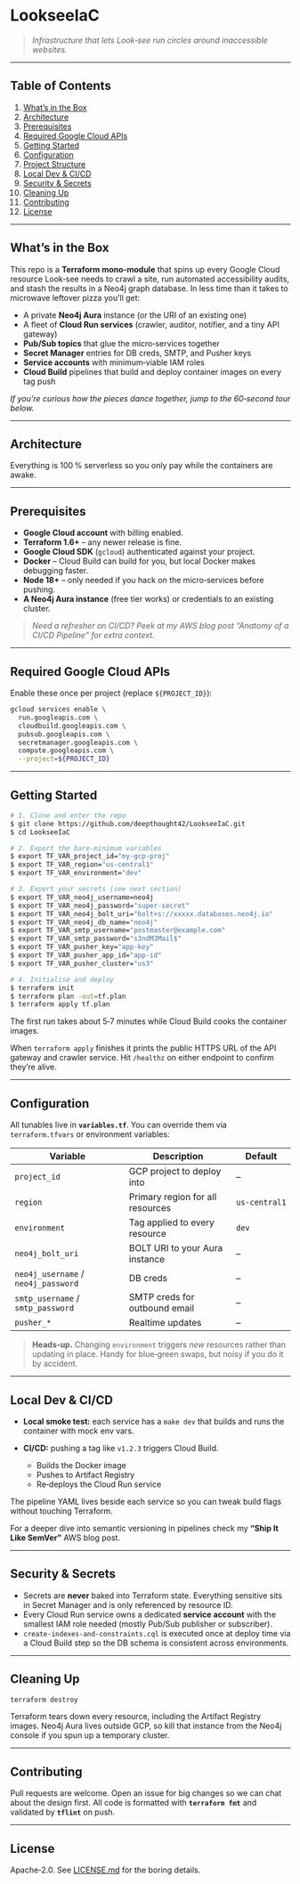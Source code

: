 # LookseeIaC

> *Infrastructure that lets Look‑see run circles around inaccessible websites.*

---

## Table of Contents

1. [What’s in the Box](#whats-in-the-box)
2. [Architecture](#architecture)
3. [Prerequisites](#prerequisites)
4. [Required Google Cloud APIs](#required-google-cloud-apis)
5. [Getting Started](#getting-started)
6. [Configuration](#configuration)
7. [Project Structure](#project-structure)
8. [Local Dev & CI/CD](#local-dev--cicd)
9. [Security & Secrets](#security--secrets)
10. [Cleaning Up](#cleaning-up)
11. [Contributing](#contributing)
12. [License](#license)

---

## What’s in the Box

This repo is a **Terraform mono‑module** that spins up every Google Cloud resource Look‑see needs to crawl a site, run automated accessibility audits, and stash the results in a Neo4j graph database. In less time than it takes to microwave leftover pizza you’ll get:

* A private **Neo4j Aura** instance (or the URI of an existing one)
* A fleet of **Cloud Run services** (crawler, auditor, notifier, and a tiny API gateway)
* **Pub/Sub topics** that glue the micro‑services together
* **Secret Manager** entries for DB creds, SMTP, and Pusher keys
* **Service accounts** with minimum‑viable IAM roles
* **Cloud Build** pipelines that build and deploy container images on every tag push

*If you’re curious how the pieces dance together, jump to the 60‑second tour below.*

---

## Architecture


Everything is 100 % serverless so you only pay while the containers are awake.

---

## Prerequisites

* **Google Cloud account** with billing enabled.
* **Terraform 1.6+** – any newer release is fine.
* **Google Cloud SDK** (`gcloud`) authenticated against your project.
* **Docker** – Cloud Build can build for you, but local Docker makes debugging faster.
* **Node 18+** – only needed if you hack on the micro‑services before pushing.
* **A Neo4j Aura instance** (free tier works) or credentials to an existing cluster.

> *Need a refresher on CI/CD? Peek at my AWS blog post “Anatomy of a CI/CD Pipeline” for extra context.*

---

## Required Google Cloud APIs

Enable these once per project (replace `${PROJECT_ID}`):

```bash
gcloud services enable \
  run.googleapis.com \
  cloudbuild.googleapis.com \
  pubsub.googleapis.com \
  secretmanager.googleapis.com \
  compute.googleapis.com \
  --project=${PROJECT_ID}
```

---

## Getting Started

```bash
# 1. Clone and enter the repo
$ git clone https://github.com/deepthought42/LookseeIaC.git
$ cd LookseeIaC

# 2. Export the bare‑minimum variables
$ export TF_VAR_project_id="my‑gcp‑proj"
$ export TF_VAR_region="us‑central1"
$ export TF_VAR_environment="dev"

# 3. Export your secrets (see next section)
$ export TF_VAR_neo4j_username=neo4j
$ export TF_VAR_neo4j_password="super‑secret"
$ export TF_VAR_neo4j_bolt_uri="bolt+s://xxxxx.databases.neo4j.io"
$ export TF_VAR_neo4j_db_name="neo4j"
$ export TF_VAR_smtp_username="postmaster@example.com"
$ export TF_VAR_smtp_password="s3ndM3Mail$"
$ export TF_VAR_pusher_key="app-key"
$ export TF_VAR_pusher_app_id="app-id"
$ export TF_VAR_pusher_cluster="us3"

# 4. Initialise and deploy
$ terraform init
$ terraform plan -out=tf.plan
$ terraform apply tf.plan
```

The first run takes about 5‑7 minutes while Cloud Build cooks the container images.

When `terraform apply` finishes it prints the public HTTPS URL of the API gateway and crawler service. Hit `/healthz` on either endpoint to confirm they’re alive.

---

## Configuration

All tunables live in **`variables.tf`**. You can override them via `terraform.tfvars` or environment variables:

| Variable                            | Description                      | Default       |
| ----------------------------------- | -------------------------------- | ------------- |
| `project_id`                        | GCP project to deploy into       | –             |
| `region`                            | Primary region for all resources | `us‑central1` |
| `environment`                       | Tag applied to every resource    | `dev`         |
| `neo4j_bolt_uri`                    | BOLT URI to your Aura instance   | –             |
| `neo4j_username` / `neo4j_password` | DB creds                         | –             |
| `smtp_username` / `smtp_password`   | SMTP creds for outbound email    | –             |
| `pusher_*`                          | Realtime updates                 | –             |

> **Heads‑up.** Changing `environment` triggers *new* resources rather than updating in place. Handy for blue‑green swaps, but noisy if you do it by accident.

---

## Local Dev & CI/CD

* **Local smoke test:** each service has a `make dev` that builds and runs the container with mock env vars.
* **CI/CD:** pushing a tag like `v1.2.3` triggers Cloud Build.

  * Builds the Docker image
  * Pushes to Artifact Registry
  * Re‑deploys the Cloud Run service

The pipeline YAML lives beside each service so you can tweak build flags without touching Terraform.

For a deeper dive into semantic versioning in pipelines check my **“Ship It Like SemVer”** AWS blog post.

---

## Security & Secrets

* Secrets are **never** baked into Terraform state. Everything sensitive sits in Secret Manager and is only referenced by resource ID.
* Every Cloud Run service owns a dedicated **service account** with the smallest IAM role needed (mostly Pub/Sub publisher or subscriber).
* `create-indexes-and-constraints.cql` is executed once at deploy time via a Cloud Build step so the DB schema is consistent across environments.

---

## Cleaning Up

```bash
terraform destroy
```

Terraform tears down every resource, including the Artifact Registry images. Neo4j Aura lives outside GCP, so kill that instance from the Neo4j console if you spun up a temporary cluster.

---

## Contributing

Pull requests are welcome. Open an issue for big changes so we can chat about the design first. All code is formatted with **`terraform fmt`** and validated by **`tflint`** on push.

---

## License

Apache‑2.0. See [LICENSE.md](LICENSE.md) for the boring details.
